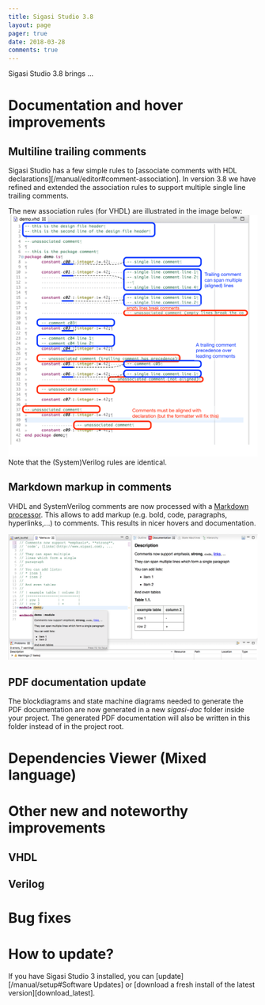 ```yaml
---
title: Sigasi Studio 3.8
layout: page
pager: true
date: 2018-03-28
comments: true
---
```

Sigasi Studio 3.8 brings ...

# Documentation and hover improvements

## Multiline trailing comments

Sigasi Studio has a few simple rules to [associate comments with HDL declarations][/manual/editor#comment-association]. In version 3.8 we have refined and extended the association rules to support multiple single line trailing comments.

The new association rules (for VHDL) are illustrated in the image below:  
![comment association rules](3.8/comment_association.png "comment association rules comment association")  
Note that the (System)Verilog rules are identical.

## Markdown markup in comments

VHDL and SystemVerilog comments are now processed with a [Markdown processor](https://en.wikipedia.org/wiki/Markdown). This allows to add markup (e.g. bold, code, paragraphs, hyperlinks,...) to comments. This results in nicer hovers and documentation.

![MarkDown in comments](3.8/markdown_comments.png "markdown comments")

## PDF documentation update

The blockdiagrams and state machine diagrams needed to generate the PDF documentation are now generated in a new *sigasi-doc* folder inside your project.
The generated PDF documentation will also be written in this folder instead of in the project root.

# Dependencies Viewer (Mixed language)


# Other new and noteworthy improvements

## VHDL

## Verilog

# Bug fixes


# How to update?

If you have Sigasi Studio 3 installed, you can [update][/manual/setup#Software Updates] or [download a fresh install of the latest version][download_latest].